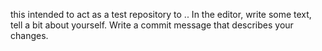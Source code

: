 this intended to act as a test repository to ..
In the editor, write some text, tell a bit about yourself.
Write a commit message that describes your changes.

